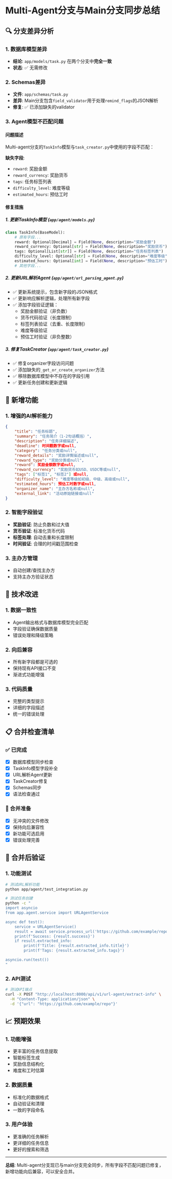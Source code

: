 # Multi-Agent分支与Main分支同步总结

## 🔍 分支差异分析

### 1. 数据库模型差异
- **结论**: `app/models/task.py` 在两个分支中**完全一致**
- **状态**: ✅ 无需修改

### 2. Schemas差异
- **文件**: `app/schemas/task.py`
- **差异**: Main分支包含`field_validator`用于处理`remind_flags`的JSON解析
- **修复**: ✅ 已添加缺失的validator

### 3. Agent模型不匹配问题

#### 问题描述
Multi-agent分支的`TaskInfo`模型与`task_creator.py`中使用的字段不匹配：

**缺失字段**:
- `reward`: 奖励金额
- `reward_currency`: 奖励货币
- `tags`: 任务标签列表
- `difficulty_level`: 难度等级
- `estimated_hours`: 预估工时

#### 修复措施

##### 1. 更新TaskInfo模型 (`app/agent/models.py`)
```python
class TaskInfo(BaseModel):
    # 原有字段...
    reward: Optional[Decimal] = Field(None, description="奖励金额")
    reward_currency: Optional[str] = Field(None, description="奖励货币")
    tags: Optional[List[str]] = Field(None, description="任务标签列表")
    difficulty_level: Optional[str] = Field(None, description="难度等级")
    estimated_hours: Optional[int] = Field(None, description="预估工时")
    # 其他字段...
```

##### 2. 更新URL解析Agent (`app/agent/url_parsing_agent.py`)
- ✅ 更新系统提示，包含新字段的JSON格式
- ✅ 更新响应解析逻辑，处理所有新字段
- ✅ 添加字段验证逻辑：
  - 奖励金额验证（非负数）
  - 货币代码验证（长度限制）
  - 标签列表验证（去重、长度限制）
  - 难度等级验证
  - 预估工时验证（非负整数）

##### 3. 修复TaskCreator (`app/agent/task_creator.py`)
- ✅ 修复organizer字段访问问题
- ✅ 添加缺失的`_get_or_create_organizer`方法
- ✅ 移除数据库模型中不存在的字段引用
- ✅ 更新任务创建和更新逻辑

## 🚀 新增功能

### 1. 增强的AI解析能力
```json
{
    "title": "任务标题",
    "summary": "任务简介（1-2句话概括）",
    "description": "任务详细描述",
    "deadline": 时间戳数字或null,
    "category": "任务分类或null",
    "reward_details": "奖励详情描述或null",
    "reward_type": "奖励分类或null",
    "reward": 奖励金额数字或null,
    "reward_currency": "奖励货币如USD、USDC等或null",
    "tags": ["标签1", "标签2"] 或null,
    "difficulty_level": "难度等级如初级、中级、高级或null",
    "estimated_hours": 预估工时数字或null,
    "organizer_name": "主办方名称或null",
    "external_link": "活动原始链接或null"
}
```

### 2. 智能字段验证
- **奖励验证**: 防止负数和过大值
- **货币验证**: 标准化货币代码
- **标签处理**: 自动去重和长度限制
- **时间验证**: 合理的时间戳范围检查

### 3. 主办方管理
- 自动创建/查找主办方
- 支持主办方验证状态

## 🔧 技术改进

### 1. 数据一致性
- Agent输出格式与数据库模型完全匹配
- 字段验证确保数据质量
- 错误处理和降级策略

### 2. 向后兼容
- 所有新字段都是可选的
- 保持现有API接口不变
- 渐进式功能增强

### 3. 代码质量
- 完整的类型提示
- 详细的字段描述
- 统一的错误处理

## 📋 合并检查清单

### ✅ 已完成
- [x] 数据库模型同步检查
- [x] TaskInfo模型字段补全
- [x] URL解析Agent更新
- [x] TaskCreator修复
- [x] Schemas同步
- [x] 语法检查通过

### 🔄 合并准备
- [x] 无冲突的文件修改
- [x] 保持向后兼容性
- [x] 新功能可选启用
- [x] 错误处理完善

## 🎯 合并后验证

### 1. 功能测试
```bash
# 测试URL解析功能
python app/agent/test_integration.py

# 测试任务创建
python -c "
import asyncio
from app.agent.service import URLAgentService

async def test():
    service = URLAgentService()
    result = await service.process_url('https://github.com/example/repo', user_id=1)
    print(f'Success: {result.success}')
    if result.extracted_info:
        print(f'Title: {result.extracted_info.title}')
        print(f'Tags: {result.extracted_info.tags}')

asyncio.run(test())
"
```

### 2. API测试
```bash
# 测试API端点
curl -X POST "http://localhost:8000/api/v1/url-agent/extract-info" \
  -H "Content-Type: application/json" \
  -d '{"url": "https://github.com/example/repo"}'
```

## 📈 预期效果

### 1. 功能增强
- 更丰富的任务信息提取
- 智能标签生成
- 奖励信息结构化
- 难度和工时估算

### 2. 数据质量
- 标准化的数据格式
- 自动验证和清理
- 一致的字段命名

### 3. 用户体验
- 更准确的任务解析
- 更详细的任务信息
- 更好的搜索和筛选

---

**总结**: Multi-agent分支现已与main分支完全同步，所有字段不匹配问题已修复，新增功能向后兼容，可以安全合并。